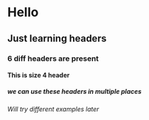 # Hello
## Just learning headers
### 6 diff headers are present
#### This is size 4 header
##### we can use these headers in multiple places 
###### Will try different examples later
